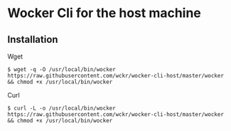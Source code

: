 # Wocker Cli for the host machine

## Installation

Wget

```
$ wget -q -O /usr/local/bin/wocker https://raw.githubusercontent.com/wckr/wocker-cli-host/master/wocker && chmod +x /usr/local/bin/wocker
```

Curl

```
$ curl -L -o /usr/local/bin/wocker https://raw.githubusercontent.com/wckr/wocker-cli-host/master/wocker && chmod +x /usr/local/bin/wocker
```

